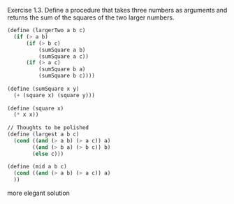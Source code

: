 Exercise 1.3.  Define a procedure that takes three numbers as arguments and returns the sum of the squares of the two larger numbers.

```scheme
(define (largerTwo a b c)
  (if (> a b)
      (if (> b c)
          (sumSquare a b)
          (sumSquare a c))
      (if (> a c)
          (sumSquare b a)
          (sumSquare b c))))
          
(define (sumSquare x y)
  (+ (square x) (square y)))
  
(define (square x)
  (* x x))
  
// Thoughts to be polished
(define (largest a b c)
  (cond ((and (> a b) (> a c)) a)
        ((and (> b a) (> b c)) b)
        (else c)))
        
(define (mid a b c)
  (cond ((and (> a b) (> a c)) a)
  ))  
```

more elegant solution
